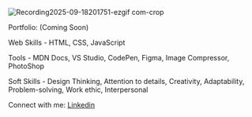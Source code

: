 ![Recording2025-09-18201751-ezgif com-crop](https://github.com/user-attachments/assets/68f1baae-6340-4e31-a2a8-577c6f512a09)

Portfolio: (Coming Soon)

Web Skills - HTML, CSS, JavaScript

Tools - MDN Docs, VS Studio, CodePen, Figma, Image Compressor, PhotoShop

Soft Skills - Design Thinking, Attention to details, Creativity, Adaptability, Problem-solving, Work ethic, Interpersonal

Connect with me:
  <a href="https://www.linkedin.com/in/saboor-malik" target="_blank">Linkedin</a>
